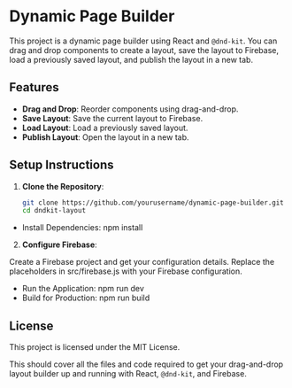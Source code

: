 # Dynamic Page Builder

This project is a dynamic page builder using React and `@dnd-kit`. You can drag and drop components to create a layout, save the layout to Firebase, load a previously saved layout, and publish the layout in a new tab.

## Features

- **Drag and Drop**: Reorder components using drag-and-drop.
- **Save Layout**: Save the current layout to Firebase.
- **Load Layout**: Load a previously saved layout.
- **Publish Layout**: Open the layout in a new tab.

## Setup Instructions

1. **Clone the Repository**:
   ```bash
   git clone https://github.com/yourusername/dynamic-page-builder.git
   cd dndkit-layout
- Install Dependencies: npm install

2. **Configure Firebase**:

Create a Firebase project and get your configuration details.
Replace the placeholders in src/firebase.js with your Firebase configuration.
- Run the Application: npm run dev
- Build for Production: npm run build

## License
This project is licensed under the MIT License.

This should cover all the files and code required to get your drag-and-drop layout builder up and running with React, `@dnd-kit`, and Firebase.







